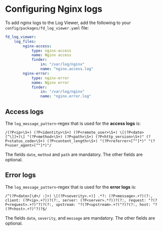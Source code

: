 # Configuring Nginx logs

To add nginx logs to the Log Viewer, add the following to your `config/packages/fd_log_viewer.yaml` file:

```yaml
fd_log_viewer:
    log_files:
        nginx-access:
            type: nginx-access
            name: Nginx access
            finder:
                in: "/var/log/nginx"
                name: "nginx.access.log"
        nginx-error:
            type: nginx-error
            name: Nginx error
            finder:
                in: "/var/log/nginx"
                name: "nginx.error.log"
```

## Access logs

The `log_message_pattern`-regex that is used for the **access logs** is:

```regex
/(?P<ip>\S+) (?P<identity>\S+) (?P<remote_user>\S+) \[(?P<date>[^\]]+)\] "(?P<method>\S+) (?P<path>\S+) (?P<http_version>\S+)" (?P<status_code>\S+) (?P<content_length>\S+) "(?P<referrer>[^"]*)" "(?P<user_agent>[^"]*)"/
```

The fields `date`, `method` and `path` are mandatory. The other fields are optional.

## Error logs

The `log_message_pattern`-regex that is used for the **error logs** is:

```regex
/^(?P<date>[\d+/ :]+) \[(?P<severity>.+)] .*?: (?P<message>.+?)(?:, client: (?P<ip>.+?))?(?:, server: (?P<server>.*?))?(?:, request: "?(?P<request>.+?)"?)?(?:, upstream: "?(?P<upstream>.+?)"?)?(?:, host: "?(?P<host>.+?)"?)?$/
```

The fields `date`, `severity`, and `message` are mandatory. The other fields are optional.
